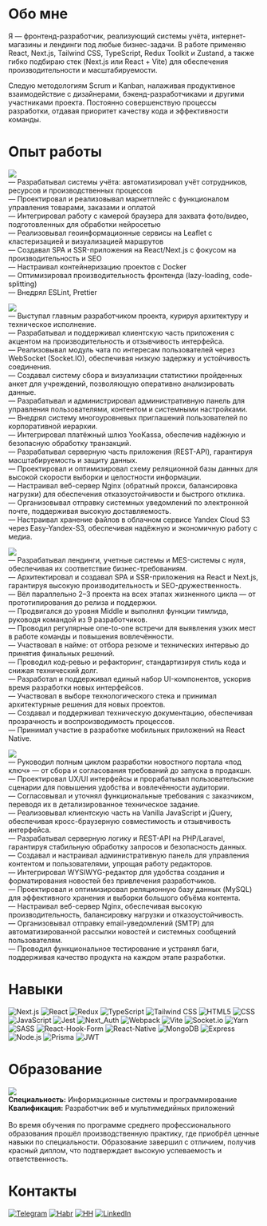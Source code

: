 # Обо мне
Я — фронтенд-разработчик, реализующий системы учёта, интернет-магазины и лендинги под любые бизнес-задачи. В работе применяю React, Next.js, Tailwind CSS, TypeScript, Redux Toolkit и Zustand, а также гибко подбираю стек (Next.js или React + Vite) для обеспечения производительности и масштабируемости.

Следую методологиям Scrum и Kanban, налаживая продуктивное взаимодействие с дизайнерами, бэкенд-разработчиками и другими участниками проекта. Постоянно совершенствую процессы разработки, отдавая приоритет качеству кода и эффективности команды.

# Опыт работы
![](https://img.shields.io/badge/%D0%94%D0%B5%D0%BA%202023%20%E2%80%94%20%D0%9C%D0%B0%D0%B9%202025-%D0%98%D0%9F%20%D0%A8%D0%95%D0%92%D0%A7%D0%95%D0%9D%D0%9A%D0%9E%20%D0%9C%D0%90%D0%9A%D0%A1%D0%98%D0%9C%20%D0%AE%D0%A0%D0%AC%D0%95%D0%92%D0%98%D0%A7-blue)
<br>
— Разрабатывал системы учёта: автоматизировал учёт сотрудников, ресурсов и производственных процессов<br>
— Проектировал и реализовывал маркетплейс с функционалом управления товарами, заказами и оплатой<br>
— Интегрировал работу с камерой браузера для захвата фото/видео, подготовленных для обработки нейросетью<br>
— Реализовывал геоинформационные сервисы на Leaflet с кластеризацией и визуализацией маршрутов<br>
— Создавал SPA и SSR-приложения на React/Next.js с фокусом на производительность и SEO<br>
— Настраивал контейнеризацию проектов с Docker<br>
— Оптимизировал производительность фронтенда (lazy-loading, code-splitting)<br>
— Внедрял ESLint, Prettier

![](https://img.shields.io/badge/%D0%98%D1%8E%D0%BB%202023%20%E2%80%94%20%D0%94%D0%B5%D0%BA%202023-%D0%9E%D0%9E%D0%9E%20%22%D0%9A%D0%90%D0%A0%D0%9D%D0%90%D0%A1%D0%A2%22-blue)
<br>
— Выступал главным разработчиком проекта, курируя архитектуру и техническое исполнение.<br>
— Разрабатывал и поддерживал клиентскую часть приложения с акцентом на производительность и отзывчивость интерфейса.<br>
— Реализовывал модуль чата по интересам пользователей через WebSocket (Socket.IO), обеспечивая низкую задержку и устойчивость соединения.<br>
— Создавал систему сбора и визуализации статистики пройденных анкет для учреждений, позволяющую оперативно анализировать данные.<br>
— Разрабатывал и администрировал административную панель для управления пользователями, контентом и системными настройками.<br>
— Внедрял систему многоуровневых приглашений пользователей по корпоративной иерархии.<br>
— Интегрировал платёжный шлюз YooKassa, обеспечив надёжную и безопасную обработку транзакций.<br>
— Разрабатывал серверную часть приложения (REST-API), гарантируя масштабируемость и защиту данных.<br>
— Проектировал и оптимизировал схему реляционной базы данных для высокой скорости выборки и целостности информации.<br>
— Настраивал веб-сервер Nginx (обратный прокси, балансировка нагрузки) для обеспечения отказоустойчивости и быстрого отклика.<br>
— Организовывал отправку системных уведомлений по электронной почте, поддерживая высокую доставляемость.<br>
— Настраивал хранение файлов в облачном сервисе Yandex Cloud S3 через Easy-Yandex-S3, обеспечивая надёжную и экономичную работу с медиа.

![](https://img.shields.io/badge/%D0%9C%D0%B0%D1%80%202021%20%E2%80%94%20%D0%98%D1%8E%D0%BB%202023-%D0%9E%D0%9E%D0%9E%20%22%D0%AD%D0%9A%D0%A1%D0%9F%D0%90%20%D0%A1%D0%9E%D0%A4%D0%A2%D0%92%D0%90%D0%A0%22-blue)
<br>
— Разрабатывал лендинги, учетные системы и MES-системы с нуля, обеспечивая их соответствие бизнес-требованиям.<br>
— Архитектировал и создавал SPA и SSR-приложения на React и Next.js, гарантируя высокую производительность и SEO-дружественность.<br>
— Вёл параллельно 2–3 проекта на всех этапах жизненного цикла — от прототипирования до релиза и поддержки.<br>
— Продвигался до уровня Middle и выполнял функции тимлида, руководя командой из 9 разработчиков.<br>
— Проводил регулярные one-to-one встречи для выявления узких мест в работе команды и повышения вовлечённости.<br>
— Участвовал в найме: от отбора резюме и технических интервью до принятия финальных решений.<br>
— Проводил код-ревью и рефакторинг, стандартизируя стиль кода и снижая технический долг.<br>
— Разработал и поддерживал единый набор UI-компонентов, ускорив время разработки новых интерфейсов.<br>
— Участвовал в выборе технологического стека и принимал архитектурные решения для новых проектов.<br>
— Создавал и поддерживал техническую документацию, обеспечивая прозрачность и воспроизводимость процессов.<br>
— Принимал участие в разработке мобильных приложений на React Native.

![](https://img.shields.io/badge/%D0%9C%D0%B0%D0%B9%202020%20%E2%80%94%20%D0%9C%D0%B0%D1%80%202021-%D0%90%D0%A3%20%22%D0%A6%D0%95%D0%9D%D0%A2%D0%A0%D0%90%D0%9B%D0%AC%D0%9D%D0%AB%D0%99%20%D0%A1%D0%A2%D0%90%D0%94%D0%98%D0%9E%D0%9D%20%D0%98%D0%9C.%20%D0%90.%D0%93.%D0%9D%D0%98%D0%9A%D0%9E%D0%9B%D0%90%D0%95%D0%92%D0%90%22-blue)
<br>
— Руководил полным циклом разработки новостного портала «под ключ» — от сбора и согласования требований до запуска в продакшн.<br>
— Проектировал UX/UI интерфейсы и прорабатывал пользовательские сценарии для повышения удобства и вовлечённости аудитории.<br>
— Согласовывал и уточнял функциональные требования с заказчиком, переводя их в детализированное техническое задание.<br>
— Реализовывал клиентскую часть на Vanilla JavaScript и jQuery, обеспечивая кросс-браузерную совместимость и отзывчивость интерфейса.<br>
— Разрабатывал серверную логику и REST-API на PHP/Laravel, гарантируя стабильную обработку запросов и безопасность данных.<br>
— Создавал и настраивал административную панель для управления контентом и пользователями, упрощая работу редакторов.<br>
— Интегрировал WYSIWYG-редактор для удобства создания и форматирования новостей без привлечения разработчиков.<br>
— Проектировал и оптимизировал реляционную базу данных (MySQL) для эффективного хранения и выборки большого объёма контента.<br>
— Настраивал веб-сервер Nginx, обеспечивая высокую производительность, балансировку нагрузки и отказоустойчивость.<br>
— Организовывал отправку email-уведомлений (SMTP) для автоматизированной рассылки новостей и системных сообщений пользователям.<br>
— Проводил функциональное тестирование и устранял баги, поддерживая качество продукта на каждом этапе разработки.<br>

# Навыки
![Next.js](https://img.shields.io/badge/Next.js-%23000000.svg?&style=for-the-badge&logo=next.js&logoColor=white)
![React](https://img.shields.io/badge/React-%2300bfff.svg?&style=for-the-badge&logo=react&logoColor=white)
![Redux](https://img.shields.io/badge/Redux-%23764abc.svg?&style=for-the-badge&logo=redux&logoColor=white)
![TypeScript](https://img.shields.io/badge/TypeScript-%23007ACC.svg?&style=for-the-badge&logo=typescript&logoColor=white)
![Tailwind CSS](https://img.shields.io/badge/Tailwind%20CSS-%231a202c.svg?&style=for-the-badge&logo=tailwind-css&logoColor=white)
![HTML5](https://img.shields.io/badge/HTML-%23E34F26.svg?&style=for-the-badge&logo=html5&logoColor=white)
![CSS](https://img.shields.io/badge/CSS-%231572B6.svg?&style=for-the-badge&logo=css3&logoColor=white)
![JavaScript](https://img.shields.io/badge/JavaScript-%23F7DF1E.svg?&style=for-the-badge&logo=javascript&logoColor=black)
![Jest](https://img.shields.io/badge/Jest-%23C21325.svg?style=for-the-badge&logo=jest&logoColor=white)
![Next_Auth](https://img.shields.io/badge/Next_Auth-%23172B4D.svg?&style=for-the-badge&logo=yup&logoColor=white)
![Webpack](https://img.shields.io/badge/webpack-%238DD6F9.svg?style=for-the-badge&logo=webpack&logoColor=black)
![Vite](https://img.shields.io/badge/vite-%23646CFF.svg?style=for-the-badge&logo=vite&logoColor=white)
![Socket.io](https://img.shields.io/badge/Socket.io-black?style=for-the-badge&logo=socket.io&badgeColor=010101)
![Yarn](https://img.shields.io/badge/yarn-%232C8EBB.svg?style=for-the-badge&logo=yarn&logoColor=white)
![SASS](https://img.shields.io/badge/SASS-hotpink.svg?style=for-the-badge&logo=SASS&logoColor=white)
![React-Hook-Form](https://img.shields.io/badge/React%20Hook%20Form-%23EC5990.svg?style=for-the-badge&logo=reacthookform&logoColor=white)
![React-Native](https://img.shields.io/badge/react_native-%2320232a.svg?style=for-the-badge&logo=react&logoColor=%2361DAFB)
![MongoDB](https://img.shields.io/badge/MongoDB-%234ea94b.svg?&style=for-the-badge&logo=mongodb&logoColor=white)
![Express](https://img.shields.io/badge/Express-%23000000.svg?&style=for-the-badge&logo=express&logoColor=white)
![Node.js](https://img.shields.io/badge/Node.js-%23339933.svg?&style=for-the-badge&logo=node.js&logoColor=white)
![Prisma](https://img.shields.io/badge/Prisma-3982CE?style=for-the-badge&logo=Prisma&logoColor=white)
![JWT](https://img.shields.io/badge/JWT-black?style=for-the-badge&logo=JSON%20web%20tokens)

# Образование
![](https://img.shields.io/badge/%D0%A1%D0%B5%D0%BD%202017%20%E2%80%94%20%D0%98%D1%8E%D0%BD%202021-%D0%9C%D0%A6%D0%9A%20%D0%A7%D0%AD%D0%9C%D0%9A-blue)
<br>
<strong>Специальность:</strong> Информационные системы и программирование<br>
<strong>Квалификация:</strong> Разработчик веб и мультимедийных приложений
<br><br>
Во время обучения по программе среднего профессионального образования прошёл производственную практику, где приобрёл ценные навыки по специальности. Образование завершил с отличием, получив красный диплом, что подтверждает высокую успеваемость и ответственность.

# Контакты
[![Telegram](https://img.shields.io/badge/Telegram-3390EB)](https://t.me/reindevu)
[![Habr](https://img.shields.io/badge/Резюме%20Хабр-629FBC)](https://career.habr.com/reindevu)
[![HH](https://img.shields.io/badge/Резюме%20HH-F82602)](https://hh.ru/resume/3c558fa1ff0c3a15480039ed1f7366624c547a)
[![LinkedIn](https://img.shields.io/badge/Резюме%20LinkedIn-0B66C2)](https://www.linkedin.com/in/reindevu)
